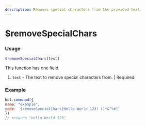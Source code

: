 ```yaml
---
description: Removes special characters from the provided text.
---
```


# $removeSpecialChars

### Usage

```php
$removeSpecialChars[text]
```

This function has one field.

1. `text` - The text to remove special characters from. \| Required

### Example

```javascript
bot.command({
name: "example",
code: `$removeSpecialChars[Hello World 123! ()*&^%#]`
})
// returns "Hello World 123"
```





